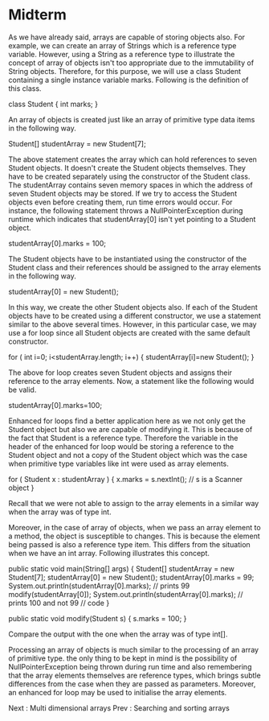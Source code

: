 # Midterm

As we have already said, arrays are capable of storing objects also. For example, we can create an array of Strings which is a reference type variable. However, using a String as a reference type to illustrate the concept of array of objects isn't too appropriate due to the immutability of String objects. Therefore, for this purpose, we will use a class Student containing a single instance variable marks. Following is the definition of this class. 

class Student {
   int marks;
}

An array of objects is created just like an array of primitive type data items in the following way. 

Student[] studentArray = new Student[7];

The above statement creates the array which can hold references to seven Student objects. It doesn't create the Student objects themselves. They have to be created separately using the constructor of the Student class. The studentArray contains seven memory spaces in which the address of seven Student objects may be stored. If we try to access the Student objects even before creating them, run time errors would occur. For instance, the following statement throws a NullPointerException during runtime which indicates that studentArray[0] isn't yet pointing to a Student object. 

studentArray[0].marks = 100;

The Student objects have to be instantiated using the constructor of the Student class and their references should be assigned to the array elements in the following way. 

studentArray[0] = new Student();

In this way, we create the other Student objects also. If each of the Student objects have to be created using a different constructor, we use a statement similar to the above several times. However, in this particular case, we may use a for loop since all Student objects are created with the same default constructor. 

for ( int i=0; i<studentArray.length; i++) {
studentArray[i]=new Student();
}

The above for loop creates seven Student objects and assigns their reference to the array elements. Now, a statement like the following would be valid. 

studentArray[0].marks=100;

Enhanced for loops find a better application here as we not only get the Student object but also we are capable of modifying it. This is because of the fact that Student is a reference type. Therefore the variable in the header of the enhanced for loop would be storing a reference to the Student object and not a copy of the Student object which was the case when primitive type variables like int were used as array elements. 

for ( Student x : studentArray ) {
    x.marks = s.nextInt(); // s is a Scanner object
}

Recall that we were not able to assign to the array elements in a similar way when the array was of type int. 

Moreover, in the case of array of objects, when we pass an array element to a method, the object is susceptible to changes. This is because the element being passed is also a reference type item. This differs from the situation when we have an int array. Following illustrates this concept. 

public static void main(String[] args) {
    Student[] studentArray = new Student[7];
    studentArray[0] = new Student();
    studentArray[0].marks = 99;
    System.out.println(studentArray[0].marks); // prints 99
    modify(studentArray[0]);
    System.out.println(studentArray[0].marks); // prints 100 and not 99
    // code
}

public static void modify(Student s) {
    s.marks = 100;
}

Compare the output with the one when the array was of type int[]. 

Processing an array of objects is much similar to the processing of an array of primitive type. the only thing to be kept in mind is the possibility of NullPointerException being thrown during run time and also remembering that the array elements themselves are reference types, which brings subtle differences from the case when they are passed as parameters. Moreover, an enhanced for loop may be used to initialise the array elements. 

Next : Multi dimensional arrays 
Prev : Searching and sorting arrays

